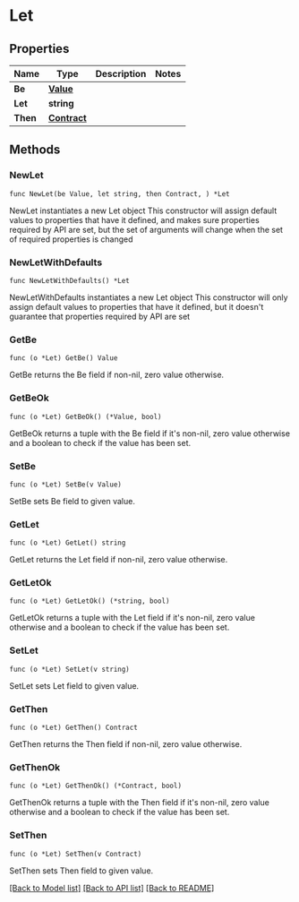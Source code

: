 # Let

## Properties

Name | Type | Description | Notes
------------ | ------------- | ------------- | -------------
**Be** | [**Value**](Value.md) |  | 
**Let** | **string** |  | 
**Then** | [**Contract**](Contract.md) |  | 

## Methods

### NewLet

`func NewLet(be Value, let string, then Contract, ) *Let`

NewLet instantiates a new Let object
This constructor will assign default values to properties that have it defined,
and makes sure properties required by API are set, but the set of arguments
will change when the set of required properties is changed

### NewLetWithDefaults

`func NewLetWithDefaults() *Let`

NewLetWithDefaults instantiates a new Let object
This constructor will only assign default values to properties that have it defined,
but it doesn't guarantee that properties required by API are set

### GetBe

`func (o *Let) GetBe() Value`

GetBe returns the Be field if non-nil, zero value otherwise.

### GetBeOk

`func (o *Let) GetBeOk() (*Value, bool)`

GetBeOk returns a tuple with the Be field if it's non-nil, zero value otherwise
and a boolean to check if the value has been set.

### SetBe

`func (o *Let) SetBe(v Value)`

SetBe sets Be field to given value.


### GetLet

`func (o *Let) GetLet() string`

GetLet returns the Let field if non-nil, zero value otherwise.

### GetLetOk

`func (o *Let) GetLetOk() (*string, bool)`

GetLetOk returns a tuple with the Let field if it's non-nil, zero value otherwise
and a boolean to check if the value has been set.

### SetLet

`func (o *Let) SetLet(v string)`

SetLet sets Let field to given value.


### GetThen

`func (o *Let) GetThen() Contract`

GetThen returns the Then field if non-nil, zero value otherwise.

### GetThenOk

`func (o *Let) GetThenOk() (*Contract, bool)`

GetThenOk returns a tuple with the Then field if it's non-nil, zero value otherwise
and a boolean to check if the value has been set.

### SetThen

`func (o *Let) SetThen(v Contract)`

SetThen sets Then field to given value.



[[Back to Model list]](../README.md#documentation-for-models) [[Back to API list]](../README.md#documentation-for-api-endpoints) [[Back to README]](../README.md)


